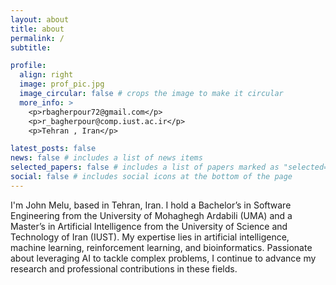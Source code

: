 ```yaml
---
layout: about
title: about
permalink: /
subtitle:  

profile:
  align: right
  image: prof_pic.jpg
  image_circular: false # crops the image to make it circular
  more_info: >
    <p>rbagherpour72@gmail.com</p>
    <p>r_bagherpour@comp.iust.ac.ir</p>
    <p>Tehran , Iran</p>

latest_posts: false
news: false # includes a list of news items
selected_papers: false # includes a list of papers marked as "selected={true}"
social: false # includes social icons at the bottom of the page
---
```




I'm John Melu, based in Tehran, Iran. I hold a Bachelor’s in Software Engineering from the University of Mohaghegh Ardabili (UMA) and a Master’s in Artificial Intelligence from the University of Science and Technology of Iran (IUST). My expertise lies in artificial intelligence, machine learning, reinforcement learning, and bioinformatics. Passionate about leveraging AI to tackle complex problems, I continue to advance my research and professional contributions in these fields. 
